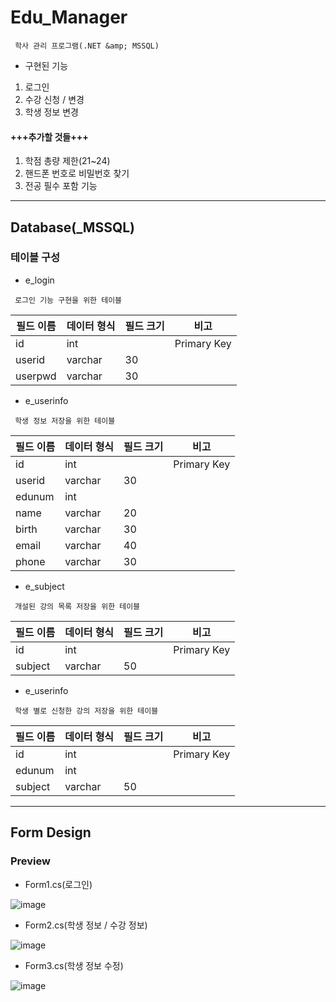 # Edu_Manager
     학사 관리 프로그램(.NET &amp; MSSQL)
- 구현된 기능
<!---->
1. 로그인
2. 수강 신청 / 변경
3. 학생 정보 변경
#### +++추가할 것들+++
1. 학점 총량 제한(21~24)
2. 핸드폰 번호로 비밀번호 찾기
3. 전공 필수 포함 기능
---
## Database(_MSSQL)
### 테이블 구성
- e_login
<!---->
     로그인 기능 구현을 위한 테이블
<!---->
|필드 이름|데이터 형식|필드 크기|비고|
|--|--|--|--|
|id|int||Primary Key|
|userid|varchar|30||
|userpwd|varchar|30||
<!---->
- e_userinfo
<!---->
     학생 정보 저장을 위한 테이블
<!---->
|필드 이름|데이터 형식|필드 크기|비고|
|--|--|--|--|
|id|int||Primary Key|
|userid|varchar|30||
|edunum|int|||
|name|varchar|20||
|birth|varchar|30||
|email|varchar|40||
|phone|varchar|30||
<!---->
- e_subject
<!---->
     개설된 강의 목록 저장을 위한 테이블
<!---->
|필드 이름|데이터 형식|필드 크기|비고|
|--|--|--|--|
|id|int||Primary Key|
|subject|varchar|50||
<!---->
- e_userinfo
<!---->
     학생 별로 신청한 강의 저장을 위한 테이블
<!---->
|필드 이름|데이터 형식|필드 크기|비고|
|--|--|--|--|
|id|int||Primary Key|
|edunum|int|||
|subject|varchar|50||
<!---->
---
## Form Design
### Preview
<!---->
 - Form1.cs(로그인)
<!---->
![image](https://user-images.githubusercontent.com/55373791/167285648-eca95ab4-05fb-4578-a5c8-e9d755ae28e9.png)
<!---->
 - Form2.cs(학생 정보 / 수강 정보)
<!---->
![image](https://user-images.githubusercontent.com/55373791/167285579-b2bec3ce-12fc-4907-8397-c1e78a651fa5.png)
<!---->
 - Form3.cs(학생 정보 수정)
<!---->
![image](https://user-images.githubusercontent.com/55373791/167285581-788f34fa-8ab2-4916-b8bc-519532dae8a0.png)
<!---->
<!---->
<!---->
<!---->

